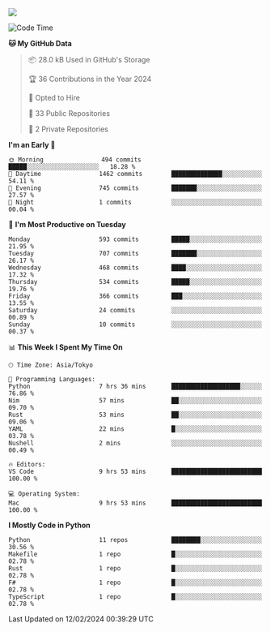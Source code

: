 ![](https://komarev.com/ghpvc/?username=kitagawa-hr)

<!--START_SECTION:waka-->
![Code Time](http://img.shields.io/badge/Code%20Time-783%20hrs%2025%20mins-blue)

**🐱 My GitHub Data** 

> 📦 28.0 kB Used in GitHub's Storage 
 > 
> 🏆 36 Contributions in the Year 2024
 > 
> 💼 Opted to Hire
 > 
> 📜 33 Public Repositories 
 > 
> 🔑 2 Private Repositories 
 > 
**I'm an Early 🐤** 

```text
🌞 Morning                494 commits         █████░░░░░░░░░░░░░░░░░░░░   18.28 % 
🌆 Daytime                1462 commits        ██████████████░░░░░░░░░░░   54.11 % 
🌃 Evening                745 commits         ███████░░░░░░░░░░░░░░░░░░   27.57 % 
🌙 Night                  1 commits           ░░░░░░░░░░░░░░░░░░░░░░░░░   00.04 % 
```
📅 **I'm Most Productive on Tuesday** 

```text
Monday                   593 commits         █████░░░░░░░░░░░░░░░░░░░░   21.95 % 
Tuesday                  707 commits         ███████░░░░░░░░░░░░░░░░░░   26.17 % 
Wednesday                468 commits         ████░░░░░░░░░░░░░░░░░░░░░   17.32 % 
Thursday                 534 commits         █████░░░░░░░░░░░░░░░░░░░░   19.76 % 
Friday                   366 commits         ███░░░░░░░░░░░░░░░░░░░░░░   13.55 % 
Saturday                 24 commits          ░░░░░░░░░░░░░░░░░░░░░░░░░   00.89 % 
Sunday                   10 commits          ░░░░░░░░░░░░░░░░░░░░░░░░░   00.37 % 
```


📊 **This Week I Spent My Time On** 

```text
🕑︎ Time Zone: Asia/Tokyo

💬 Programming Languages: 
Python                   7 hrs 36 mins       ███████████████████░░░░░░   76.86 % 
Nim                      57 mins             ██░░░░░░░░░░░░░░░░░░░░░░░   09.70 % 
Rust                     53 mins             ██░░░░░░░░░░░░░░░░░░░░░░░   09.06 % 
YAML                     22 mins             █░░░░░░░░░░░░░░░░░░░░░░░░   03.78 % 
Nushell                  2 mins              ░░░░░░░░░░░░░░░░░░░░░░░░░   00.49 % 

🔥 Editors: 
VS Code                  9 hrs 53 mins       █████████████████████████   100.00 % 

💻 Operating System: 
Mac                      9 hrs 53 mins       █████████████████████████   100.00 % 
```

**I Mostly Code in Python** 

```text
Python                   11 repos            ████████░░░░░░░░░░░░░░░░░   30.56 % 
Makefile                 1 repo              █░░░░░░░░░░░░░░░░░░░░░░░░   02.78 % 
Rust                     1 repo              █░░░░░░░░░░░░░░░░░░░░░░░░   02.78 % 
F#                       1 repo              █░░░░░░░░░░░░░░░░░░░░░░░░   02.78 % 
TypeScript               1 repo              █░░░░░░░░░░░░░░░░░░░░░░░░   02.78 % 
```




 Last Updated on 12/02/2024 00:39:29 UTC
<!--END_SECTION:waka-->
